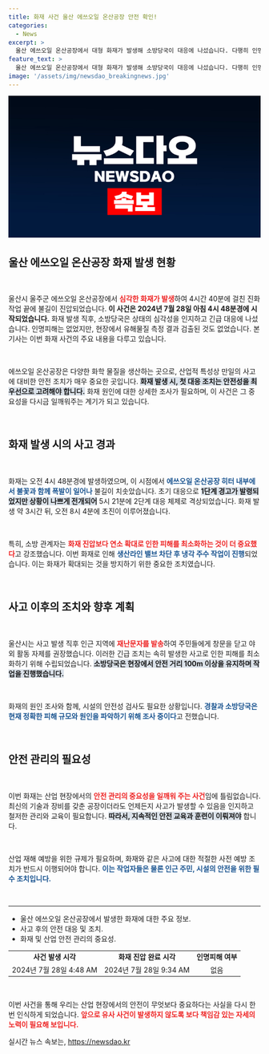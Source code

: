```yaml
---
title: 화재 사건 울산 에쓰오일 온산공장 안전 확인!
categories:
  - News
excerpt: >
  울산 에쓰오일 온산공장에서 대형 화재가 발생해 소방당국이 대응에 나섰습니다. 다행히 인명피해는 없었지만, 화염은 4시간 넘게 치솟아 주목을 받았습니다. 화재 원인은 조사가 진행 중입니다.
feature_text: >
  울산 에쓰오일 온산공장에서 대형 화재가 발생해 소방당국이 대응에 나섰습니다. 다행히 인명피해는 없었지만, 화염은 4시간 넘게 치솟아 주목을 받았습니다. 화재 원인은 조사가 진행 중입니다.
image: '/assets/img/newsdao_breakingnews.jpg'
---
```


<p><img src="/assets/img/newsdao_breakingnews.jpg" alt="flaretime 속보" /></p>

<h2 data-ke-size="size26">울산 에쓰오일 온산공장 화재 발생 현황</h2>

<p data-ke-size="size16">&nbsp;</p>

<p>울산시 울주군 에쓰오일 온산공장에서 <b><span style="color: #ee2323;">심각한 화재가 발생</span></b>하여 4시간 40분에 걸친 진화작업 끝에 불길이 진압되었습니다. <strong>이 사건은 2024년 7월 28일 아침 4시 48분경에 시작되었습니다.</strong> 화재 발생 직후, 소방당국은 상태의 심각성을 인지하고 긴급 대응에 나섰습니다. 인명피해는 없었지만, 현장에서 유해물질 측정 결과 검출된 것도 없었습니다. 본 기사는 이번 화재 사건의 주요 내용을 다루고 있습니다.</p>

<p data-ke-size="size16">&nbsp;</p>

<p>에쓰오일 온산공장은 다양한 화학 물질을 생산하는 곳으로, 산업적 특성상 만일의 사고에 대비한 안전 조치가 매우 중요한 곳입니다. <b><span style="background-color: #21538527;">화재 발생 시, 첫 대응 조치는 안전성을 최우선으로 고려해야 합니다.</span></b> 화재 원인에 대한 상세한 조사가 필요하며, 이 사건은 그 중요성을 다시금 일깨워주는 계기가 되고 있습니다. </p>

<p data-ke-size="size16">&nbsp;</p>

<h2 data-ke-size="size26">화재 발생 시의 사고 경과</h2>

<p data-ke-size="size16">&nbsp;</p>

<p>화재는 오전 4시 48분경에 발생하였으며, 이 시점에서 <b><span style="color: #1a5490;">에쓰오일 온산공장 히터 내부에서 불꽃과 함께 폭발이 일어나</span></b> 불길이 치솟았습니다. 초기 대응으로 <b><span style="background-color: #21538527;">1단계 경고가 발령되었지만 상황이 나쁘게 전개되어</span></b> 5시 21분에 2단계 대응 체제로 격상되었습니다. 화재 발생 약 3시간 뒤, 오전 8시 4분에 초진이 이루어졌습니다. </p>

<p data-ke-size="size16">&nbsp;</p>

<p>특히, 소방 관계자는 <b><span style="color: #ee2323;">화재 진압보다 연소 확대로 인한 피해를 최소화하는 것이 더 중요했다</span></b>고 강조했습니다. 이번 화재로 인해 <b><span style="color: #1a5490;">생산라인 밸브 차단 후 냉각 주수 작업이 진행</span></b>되었습니다. 이는 화재가 확대되는 것을 방지하기 위한 중요한 조치였습니다.</p>

<p data-ke-size="size16">&nbsp;</p>

<h2 data-ke-size="size26">사고 이후의 조치와 향후 계획</h2>

<p data-ke-size="size16">&nbsp;</p>

<p>울산시는 사고 발생 직후 인근 지역에 <b><span style="color: #ee2323;">재난문자를 발송</span></b>하여 주민들에게 창문을 닫고 야외 활동 자제를 권장했습니다. 이러한 긴급 조치는 속히 발생한 사고로 인한 피해를 최소화하기 위해 수립되었습니다. <b><span style="background-color: #21538527;">소방당국은 현장에서 안전 거리 100m 이상을 유지하며 작업을 진행했습니다.</span></b></p>

<p data-ke-size="size16">&nbsp;</p>

<p>화재의 원인 조사와 함께, 시설의 안전성 검사도 필요한 상황입니다. <b><span style="color: #1a5490;">경찰과 소방당국은 현재 정확한 피해 규모와 원인을 파악하기 위해 조사 중이다</span></b>고 전했습니다.</p>

<p data-ke-size="size16">&nbsp;</p>

<h2 data-ke-size="size26">안전 관리의 필요성</h2>

<p data-ke-size="size16">&nbsp;</p>

<p>이번 화재는 산업 현장에서의 <b><span style="color: #ee2323;">안전 관리의 중요성을 일깨워 주는 사건</span></b>임에 틀림없습니다. 최신의 기술과 장비를 갖춘 공장이더라도 언제든지 사고가 발생할 수 있음을 인지하고 철저한 관리와 교육이 필요합니다. <b><span style="background-color: #21538527;">따라서, 지속적인 안전 교육과 훈련이 이뤄져야</span></b> 합니다. </p>

<p data-ke-size="size16">&nbsp;</p>

<p>산업 재해 예방을 위한 규제가 필요하며, 화재와 같은 사고에 대한 적절한 사전 예방 조치가 반드시 이행되어야 합니다. <b><span style="color: #1a5490;">이는 작업자들은 물론 인근 주민, 시설의 안전을 위한 필수 조치입니다.</span></b></p>

<p data-ke-size="size16">&nbsp;</p>

<hr />

<ul>
<li>울산 에쓰오일 온산공장에서 발생한 화재에 대한 주요 정보.</li>
<li>사고 후의 안전 대응 및 조치.</li>
<li>화재 및 산업 안전 관리의 중요성.</li>
</ul>

<table style="width: 100%;">
<tr>
<td style="text-align: center; height: 17px;"><b>사건 발생 시각</b></td>
<td style="text-align: center; height: 17px;"><b>화재 진압 완료 시각</b></td>
<td style="text-align: center; height: 17px;"><b>인명피해 여부</b></td>
</tr>
<tr>
<td style="text-align: center; height: 17px;">2024년 7월 28일 4:48 AM</td>
<td style="text-align: center; height: 17px;">2024년 7월 28일 9:34 AM</td>
<td style="text-align: center; height: 17px;">없음</td>
</tr>
</table>

<p data-ke-size="size16">&nbsp;</p> 

<p>이번 사건을 통해 우리는 산업 현장에서의 안전이 무엇보다 중요하다는 사실을 다시 한번 인식하게 되었습니다. <b><span style="color: #ee2323;">앞으로 유사 사건이 발생하지 않도록 보다 책임감 있는 자세의 노력이 필요해 보입니다.</span></b></p>
실시간 뉴스 속보는, <a href="https://newsdao.kr" rel="dofollow">https://newsdao.kr</a>


